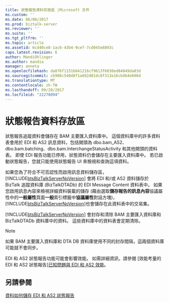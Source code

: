 ```yaml
---
title: 狀態報告資料存放區 |Microsoft 文件
ms.custom: ''
ms.date: 06/08/2017
ms.prod: biztalk-server
ms.reviewer: ''
ms.suite: ''
ms.tgt_pltfrm: ''
ms.topic: article
ms.assetid: 6cd40ce8-1ac6-43b4-9cef-7cd045e8893c
caps.latest.revision: 6
author: MandiOhlinger
ms.author: mandia
manager: anneta
ms.openlocfilehash: da876f1151b641216cf9613f6830ed84049da83d
ms.sourcegitcommit: cb908c540d8f1a692d01dc8f313e16cb4b4e696d
ms.translationtype: MT
ms.contentlocale: zh-TW
ms.lasthandoff: 09/20/2017
ms.locfileid: "22278094"
---
```

# <a name="status-report-data-stores"></a>狀態報告資料存放區
狀態報告追蹤資料會儲存在 BAM 主要匯入資料庫中。 這個資料庫中的許多資料表會用於 EDI 和 AS2 訊息資料，包括開頭為 dbo.bam_AS2、dbo.bam.batching、dbo.bam.InterchangeStatusActivity 和其他開頭的資料表。 即使 EDI 報告功能已停用，狀態資料仍會儲存在主要匯入資料庫中。 若已啟動狀態報告，您就只能使用狀態報告 UI 來檢視和查詢這項資料。  
  
 如果您為了符合不可否認性而啟用訊息資料儲存區，[!INCLUDE[btsBizTalkServerNoVersion](../includes/btsbiztalkservernoversion-md.md)] 會將 EDI 和/或 AS2 資料儲存於 BizTalk 追蹤資料庫 (BizTalkDTADb) 的 EDI Message Content 資料表中。 如果您啟用訊息內容來檢視詳細資料裝載的儲存 (藉由選取**儲存報告的訊息內容**協議屬性中的**一般屬性**頁面**一般**索引標籤中**協議屬性**對話方塊)，[!INCLUDE[btsBizTalkServerNoVersion](../includes/btsbiztalkservernoversion-md.md)]也會儲存在此資料表中的交易集。  
  
 [!INCLUDE[btsBizTalkServerNoVersion](../includes/btsbiztalkservernoversion-md.md)] 會封存和清除 BAM 主要匯入資料庫和 BizTalkDTADb 資料庫中的資料。 這些資料庫中的資料表會定期清除。  
  
> [!NOTE]
>  如果 BAM 主要匯入資料庫和 DTA DB 資料庫使用不同的封存間隔，這兩個資料庫可能就不會同步。  
  
 EDI 和 AS2 狀態報告功能可能會影響效能。 如需詳細資訊，請參閱 [效能考量的 EDI 和 AS2 狀態報告][已知問題與 EDI 和 AS2 效能](../core/known-issues-with-edi-and-as2-performance.md)。  
  
## <a name="see-also"></a>另請參閱  
 [資料如何儲存 EDI 和 AS2 狀態報告](../core/how-data-is-stored-for-edi-and-as2-status-reports.md)